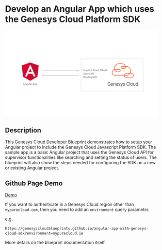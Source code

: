 # Develop an Angular App which uses the Genesys Cloud Platform SDK

![Angular App](blueprint/images/flowchart.png)

## Description

This Genesys Cloud Developer Blueprint demonstrates how to setup your Angular project to include the Genesys Cloud Javascript Platform SDK. The sample app is a basic Angular project that uses the Genesys Cloud API for supervisor functionalities like searching and setting the status of users. The blueprint will also show the steps needed for configuring the SDK on a new or existing Angular project.

## Github Page Demo

[Demo](https://genesyscloudblueprints.github.io/angular-app-with-genesys-cloud-sdk)

If you want to authenticate in a Genesys Cloud region other than `mypurecloud.com`, then you need to add an `environment` query parameter.

e.g.

```
https://genesyscloudblueprints.github.io/angular-app-with-genesys-cloud-sdk?environment=mypurecloud.ie
```

More details on the blueprint documentation itself.
